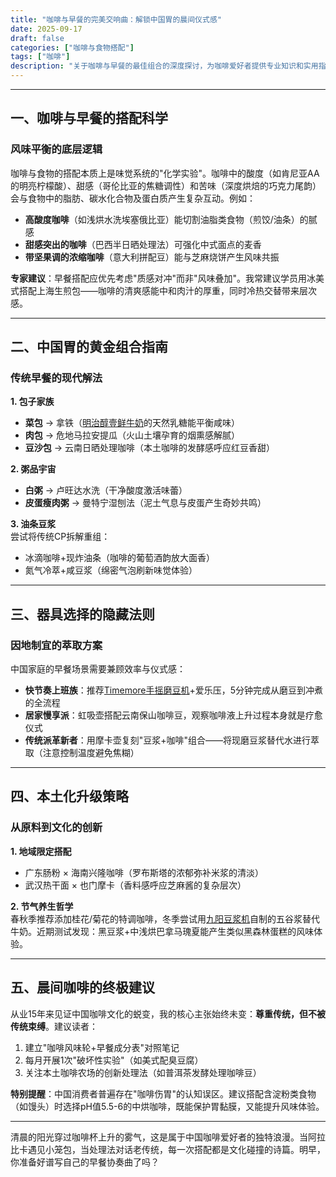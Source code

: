 ```yaml
---
title: "咖啡与早餐的完美交响曲：解锁中国胃的晨间仪式感"
date: 2025-09-17
draft: false
categories: ["咖啡与食物搭配"]
tags: ["咖啡"]
description: "关于咖啡与早餐的最佳组合的深度探讨，为咖啡爱好者提供专业知识和实用指南。"
---
```


---

## 一、咖啡与早餐的搭配科学  
### 风味平衡的底层逻辑  
咖啡与食物的搭配本质上是味觉系统的"化学实验"。咖啡中的酸度（如肯尼亚AA的明亮柠檬酸）、甜感（哥伦比亚的焦糖调性）和苦味（深度烘焙的巧克力尾韵）会与食物中的脂肪、碳水化合物及蛋白质产生复杂互动。例如：  
- **高酸度咖啡**（如浅烘水洗埃塞俄比亚）能切割油脂类食物（煎饺/油条）的腻感  
- **甜感突出的咖啡**（巴西半日晒处理法）可强化中式面点的麦香  
- **带坚果调的浓缩咖啡**（意大利拼配豆）能与芝麻烧饼产生风味共振  

**专家建议**：早餐搭配应优先考虑"质感对冲"而非"风味叠加"。我常建议学员用冰美式搭配上海生煎包——咖啡的清爽感能中和肉汁的厚重，同时冷热交替带来层次感。

---

## 二、中国胃的黄金组合指南  
### 传统早餐的现代解法  
**1. 包子家族**  
- **菜包** → 拿铁（[明治醇壹鲜牛奶](https://www.amazon.com/s?k=%E6%98%8E%E6%B2%BB%E9%86%87%E5%A3%B9%E9%B2%9C%E7%89%9B%E5%A5%B6&tag=coffeeprism-20)的天然乳糖能平衡咸味）  
- **肉包** → 危地马拉安提瓜（火山土壤孕育的烟熏感解腻）  
- **豆沙包** → 云南日晒处理咖啡（本土咖啡的发酵感呼应红豆香甜）  

**2. 粥品宇宙**  
- **白粥** → 卢旺达水洗（干净酸度激活味蕾）  
- **皮蛋瘦肉粥** → 曼特宁湿刨法（泥土气息与皮蛋产生奇妙共鸣）  

**3. 油条豆浆**  
尝试将传统CP拆解重组：  
- 冰滴咖啡+现炸油条（咖啡的葡萄酒韵放大面香）  
- 氮气冷萃+咸豆浆（绵密气泡刷新味觉体验）

---

## 三、器具选择的隐藏法则  
### 因地制宜的萃取方案  
中国家庭的早餐场景需要兼顾效率与仪式感：  
- **快节奏上班族**：推荐[Timemore手摇磨豆机](https://www.amazon.com/s?k=Timemore%E6%89%8B%E6%91%87%E7%A3%A8%E8%B1%86%E6%9C%BA&tag=coffeeprism-20)+爱乐压，5分钟完成从磨豆到冲煮的全流程  
- **居家慢享派**：虹吸壶搭配云南保山咖啡豆，观察咖啡液上升过程本身就是疗愈仪式  
- **传统派革新者**：用摩卡壶复刻"豆浆+咖啡"组合——将现磨豆浆替代水进行萃取（注意控制温度避免焦糊）

---

## 四、本土化升级策略  
### 从原料到文化的创新  
**1. 地域限定搭配**  
- 广东肠粉 × 海南兴隆咖啡（罗布斯塔的浓郁弥补米浆的清淡）  
- 武汉热干面 × 也门摩卡（香料感呼应芝麻酱的复杂层次）  

**2. 节气养生哲学**  
春秋季推荐添加桂花/菊花的特调咖啡，冬季尝试用[九阳豆浆机](https://www.amazon.com/s?k=%E4%B9%9D%E9%98%B3%E8%B1%86%E6%B5%86%E6%9C%BA&tag=coffeeprism-20)自制的五谷浆替代牛奶。近期测试发现：黑豆浆+中浅烘巴拿马瑰夏能产生类似黑森林蛋糕的风味体验。

---

## 五、晨间咖啡的终极建议  
从业15年来见证中国咖啡文化的蜕变，我的核心主张始终未变：**尊重传统，但不被传统束缚**。建议读者：  
1. 建立"咖啡风味轮+早餐成分表"对照笔记  
2. 每月开展1次"破坏性实验"（如美式配臭豆腐）  
3. 关注本土咖啡农场的创新处理法（如普洱茶发酵处理咖啡豆）  

**特别提醒**：中国消费者普遍存在"咖啡伤胃"的认知误区。建议搭配含淀粉类食物（如馒头）时选择pH值5.5-6的中烘咖啡，既能保护胃黏膜，又能提升风味体验。

---

清晨的阳光穿过咖啡杯上升的雾气，这是属于中国咖啡爱好者的独特浪漫。当阿拉比卡遇见小笼包，当处理法对话老传统，每一次搭配都是文化碰撞的诗篇。明早，你准备好谱写自己的早餐协奏曲了吗？